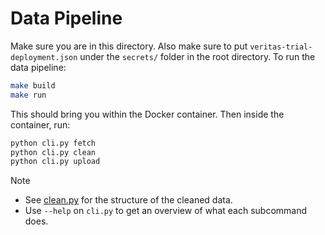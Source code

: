 # Data Pipeline

Make sure you are in this directory. Also make sure to put `veritas-trial-deployment.json` under the `secrets/` folder in the root directory. To run the data pipeline:

```bash
make build
make run
```

This should bring you within the Docker container. Then inside the container, run:

```bash
python cli.py fetch
python cli.py clean
python cli.py upload
```

> [!NOTE]
> - See [clean.py](./clean.py) for the structure of the cleaned data.
> - Use `--help` on `cli.py` to get an overview of what each subcommand does.
